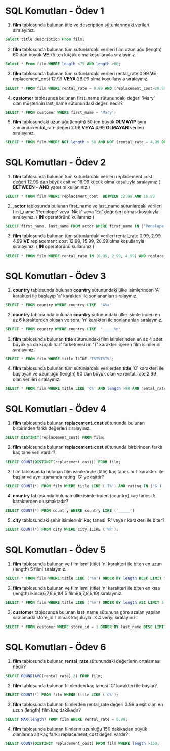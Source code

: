 # SQL Komutları - Ödev 1
1. **film** tablosunda bulunan title ve description sütunlarındaki verileri sıralayınız.
```sql
Select title description From film; 
```
2. **film** tablosunda bulunan tüm sütunlardaki verileri film uzunluğu (length) 60 dan büyük **VE** 75 ten küçük olma koşullarıyla sıralayınız.
```sql
Select * From film WHERE length <75 AND length >60;
```
3. **film** tablosunda bulunan tüm sütunlardaki verileri rental_rate 0.99 **VE** replacement_cost 12.99 **VEYA** 28.99 olma koşullarıyla sıralayınız.
```sql
SELECT * FROM film WHERE rental_rate = 0.99 AND (replacement_cost=28.99 OR replacement_cost = 12.99);
```
4. **customer** tablosunda bulunan first_name sütunundaki değeri 'Mary' olan müşterinin last_name sütunundaki değeri nedir?
```sql
SELECT * FROM customer WHERE first_name = 'Mary';
```
5. **film** tablosundaki uzunluğu(length) 50 ten büyük **OLMAYIP** aynı zamanda rental_rate değeri 2.99 **VEYA** 4.99 **OLMAYAN** verileri sıralayınız.
```sql
SELECT * FROM film WHERE NOT length > 50 AND NOT (rental_rate = 4.99 OR rental_rate = 2.99);
```
# SQL Komutları - Ödev 2

1. **film** tablosunda bulunan tüm sütunlardaki verileri replacement cost değeri 12.99 dan büyük eşit ve 16.99 küçük olma koşuluyla sıralayınız ( **BETWEEN** - **AND** yapısını kullanınız.)
```sql
SELECT * FROM film WHERE replacement_cost  BETWEEN 12.99 AND 16.99
```
2. **.actor** tablosunda bulunan first_name ve last_name sütunlardaki verileri first_name 'Penelope' veya 'Nick' veya 'Ed' değerleri olması koşuluyla sıralayınız. ( **IN** operatörünü kullanınız.)
```sql
SELECT first_name, last_name FROM actor WHERE first_name IN ('Penelope','Nick');
```
3. **film** tablosunda bulunan tüm sütunlardaki verileri rental_rate 0.99, 2.99, 4.99 **VE** replacement_cost 12.99, 15.99, 28.99 olma koşullarıyla sıralayınız. ( **IN** operatörünü kullanınız.)
```sql
SELECT * FROM film WHERE rental_rate IN (0.99, 2.99, 4.99) AND replacement_cost IN (12.99, 15.99, 28.99);
```
# SQL Komutları - Ödev 3
1. **country** tablosunda bulunan **country** sütunundaki ülke isimlerinden 'A' karakteri ile başlayıp 'a' karakteri ile sonlananları sıralayınız.
```sql
SELECT * FROM country WHERE country LIKE  'A%a'
```
2. **country** tablosunda bulunan **country** sütunundaki ülke isimlerinden en az 6 karakterden oluşan ve sonu 'n' karakteri ile sonlananları sıralayınız.
```sql
SELECT * FROM country WHERE country LIKE  '_____%n'
```
3. **film** tablosunda bulunan **title** sütunundaki film isimlerinden en az 4 adet büyük ya da küçük harf farketmesizin 'T' karakteri içeren film isimlerini sıralayınız.
```sql
SELECT * FROM film WHERE title ILIKE 'T%T%T%T%';
```
4. **film** tablosunda bulunan tüm sütunlardaki verilerden **title** 'C' karakteri ile başlayan ve uzunluğu (length) 90 dan büyük olan ve rental_rate 2.99 olan verileri sıralayınız.
```sql
SELECT * FROM film WHERE title LIKE 'C%' AND length >90 AND rental_rate = 2.99;
```
# SQL Komutları - Ödev 4
1. **film** tablosunda bulunan **replacement_cost** sütununda bulunan birbirinden farklı değerleri sıralayınız.
```sql
SELECT DISTINCT(replacement_cost) FROM film;
```
2. **film** tablosunda bulunan **replacement_cost** sütununda birbirinden farklı kaç tane veri vardır?
```sql
SELECT COUNT(DISTINCT(replacement_cost)) FROM film;
```
3. film tablosunda bulunan film isimlerinde (title) kaç tanesini T karakteri ile başlar ve aynı zamanda rating 'G' ye eşittir?
```sql
SELECT COUNT(*) FROM film WHERE title LIKE ('T%') AND rating IN ('G') ;
```
4. **country** tablosunda bulunan ülke isimlerinden (country) kaç tanesi 5 karakterden oluşmaktadır?
```sql
SELECT COUNT(*) FROM country WHERE country LIKE ('_____') 
```
5. **city** tablosundaki şehir isimlerinin kaç tanesi 'R' veya r karakteri ile biter?
```sql
SELECT COUNT(*) FROM city WHERE city ILIKE ('%R');
```
# SQL Komutları - Ödev 5
1. **film** tablosunda bulunan ve film ismi (title) 'n' karakteri ile biten en uzun (length) 5 filmi sıralayınız.
```sql
SELECT * FROM film WHERE title LIKE ('%n') ORDER BY length DESC LIMIT 5; 
```
2. **film** tablosunda bulunan ve film ismi (title) 'n' karakteri ile biten en kısa (length) ikinci(6,7,8,9,10) 5 filmi(6,7,8,9,10) sıralayınız.
```sql
SELECT * FROM film WHERE title LIKE ('%n') ORDER BY length ASC LIMIT 5 OFFSET 5 ;
```
3. **customer** tablosunda bulunan last_name sütununa göre azalan yapılan sıralamada store_id 1 olmak koşuluyla ilk 4 veriyi sıralayınız.
```sql
SELECT * FROM customer WHERE store_id = 1 ORDER BY last_name DESC LIMIT 4; 
```
# SQL Komutları - Ödev 6
1. **film** tablosunda bulunan **rental_rate** sütunundaki değerlerin ortalaması nedir?
```sql
SELECT ROUND(AVG(rental_rate),3) FROM film;
```
2. **film** tablosunda bulunan filmlerden kaç tanesi 'C' karakteri ile başlar?
```sql
SELECT COUNT(*) FROM film WHERE title LIKE ('C%');
```
3. **film** tablosunda bulunan filmlerden rental_rate değeri 0.99 a eşit olan en uzun (length) film kaç dakikadır?
```sql
SELECT MAX(length) FROM film WHERE rental_rate = 0.99;
```
4. **film** tablosunda bulunan filmlerin uzunluğu 150 dakikadan büyük olanlarına ait kaç farklı replacement_cost değeri vardır?
```sql
SELECT COUNT(DISTINCT replacement_cost) FROM film WHERE length >150;
```
